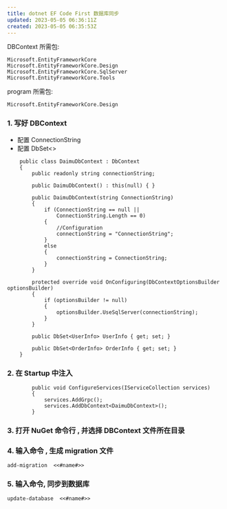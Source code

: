 ```yaml
---
title: dotnet EF Code First 数据库同步
updated: 2023-05-05 06:36:11Z
created: 2023-05-05 06:35:53Z
---
```


DBContext 所需包:
```
Microsoft.EntityFrameworkCore
Microsoft.EntityFrameworkCore.Design
Microsoft.EntityFrameworkCore.SqlServer
Microsoft.EntityFrameworkCore.Tools
```

program 所需包:
```
Microsoft.EntityFrameworkCore.Design
```

### 1. 写好 DBContext
  * 配置 ConnectionString
  * 配置 DbSet<>
```
    public class DaimuDbContext : DbContext
    {
        public readonly string connectionString;

        public DaimuDbContext() : this(null) { }
            
        public DaimuDbContext(string ConnectionString)
        {
            if (ConnectionString == null ||
                ConnectionString.Length == 0)
            {
                //Configuration 
                connectionString = "ConnectionString";
            }
            else
            {
                connectionString = ConnectionString;
            }
        }

        protected override void OnConfiguring(DbContextOptionsBuilder optionsBuilder)
        {
            if (optionsBuilder != null)
            {
                optionsBuilder.UseSqlServer(connectionString);
            }
        }

        public DbSet<UserInfo> UserInfo { get; set; }

        public DbSet<OrderInfo> OrderInfo { get; set; }
    }
```
### 2. 在 Startup 中注入

```
        public void ConfigureServices(IServiceCollection services)
        {
            services.AddGrpc();
            services.AddDbContext<DaimuDbContext>();
        }
```

### 3. 打开 NuGet 命令行 , 并选择 DBContext 文件所在目录
### 4. 输入命令 , 生成 migration 文件
```
add-migration  <<#name#>>
```
### 5. 输入命令, 同步到数据库
```
update-database  <<#name#>>
```